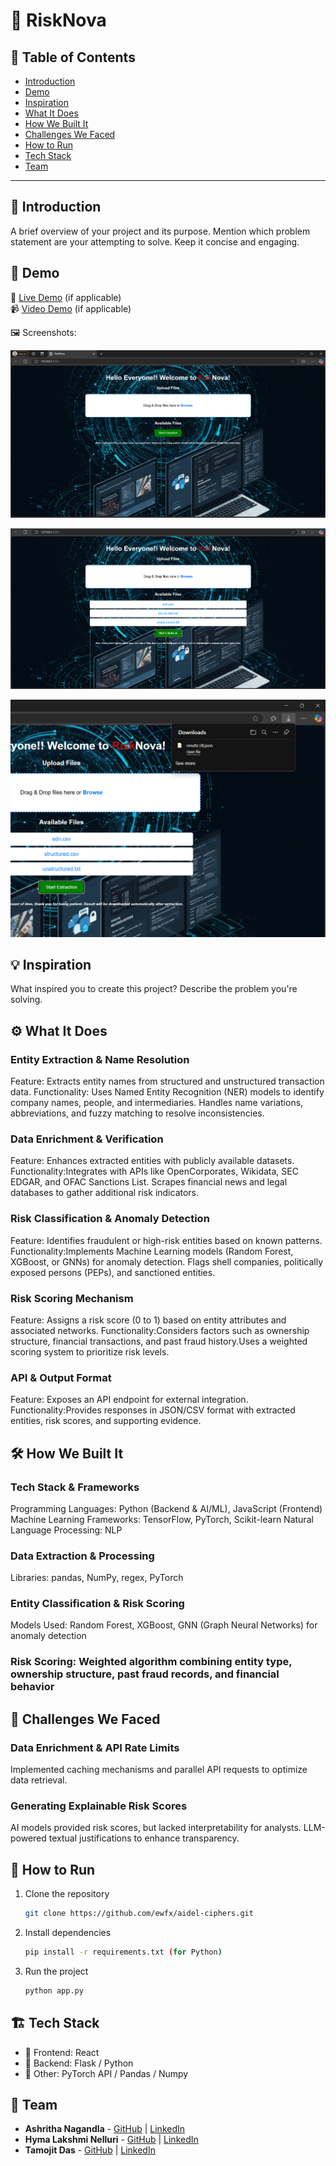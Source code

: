 # 🚀 RiskNova

## 📌 Table of Contents
- [Introduction](#introduction)
- [Demo](#demo)
- [Inspiration](#inspiration)
- [What It Does](#what-it-does)
- [How We Built It](#how-we-built-it)
- [Challenges We Faced](#challenges-we-faced)
- [How to Run](#how-to-run)
- [Tech Stack](#tech-stack)
- [Team](#team)

---

## 🎯 Introduction
A brief overview of your project and its purpose. Mention which problem statement are your attempting to solve. Keep it concise and engaging.

## 🎥 Demo
🔗 [Live Demo](#) (if applicable)  
📹 [Video Demo](#) (if applicable)  

🖼️ Screenshots:

![Screenshot 1](./artifacts/arch/Screenshot_1.png)

![Screenshot 1](./artifacts/arch/Screenshot_2.png)

![Screenshot 1](./artifacts/arch/Screenshot_3.png)

## 💡 Inspiration
What inspired you to create this project? Describe the problem you're solving.

## ⚙️ What It Does
### Entity Extraction & Name Resolution
Feature: Extracts entity names from structured and unstructured transaction data.
Functionality: Uses Named Entity Recognition (NER) models to identify company names, people, and intermediaries. Handles name variations, abbreviations, and fuzzy matching to resolve inconsistencies.

### Data Enrichment & Verification
Feature: Enhances extracted entities with publicly available datasets.
Functionality:Integrates with APIs like OpenCorporates, Wikidata, SEC EDGAR, and OFAC Sanctions List.
Scrapes financial news and legal databases to gather additional risk indicators.

### Risk Classification & Anomaly Detection
Feature: Identifies fraudulent or high-risk entities based on known patterns.
Functionality:Implements Machine Learning models (Random Forest, XGBoost, or GNNs) for anomaly detection.
Flags shell companies, politically exposed persons (PEPs), and sanctioned entities.

### Risk Scoring Mechanism
Feature: Assigns a risk score (0 to 1) based on entity attributes and associated networks.
Functionality:Considers factors such as ownership structure, financial transactions, and past fraud history.Uses a weighted scoring system to prioritize risk levels.

### API & Output Format
Feature: Exposes an API endpoint for external integration.
Functionality:Provides responses in JSON/CSV format with extracted entities, risk scores, and supporting evidence.

## 🛠️ How We Built It
### Tech Stack & Frameworks
Programming Languages: Python (Backend & AI/ML), JavaScript (Frontend)
Machine Learning Frameworks: TensorFlow, PyTorch, Scikit-learn
Natural Language Processing: NLP

### Data Extraction & Processing
Libraries: pandas, NumPy, regex, PyTorch

### Entity Classification & Risk Scoring
Models Used: Random Forest, XGBoost, GNN (Graph Neural Networks) for anomaly detection

### Risk Scoring: Weighted algorithm combining entity type, ownership structure, past fraud records, and financial behavior

## 🚧 Challenges We Faced
### Data Enrichment & API Rate Limits
Implemented caching mechanisms and parallel API requests to optimize data retrieval.

### Generating Explainable Risk Scores
AI models provided risk scores, but lacked interpretability for analysts.
LLM-powered textual justifications to enhance transparency.

## 🏃 How to Run
1. Clone the repository  
   ```sh
   git clone https://github.com/ewfx/aidel-ciphers.git
   ```
2. Install dependencies  
   ```sh
   pip install -r requirements.txt (for Python)
   ```
3. Run the project  
   ```sh
   python app.py
   ```

## 🏗️ Tech Stack
- 🔹 Frontend: React 
- 🔹 Backend: Flask / Python
- 🔹 Other: PyTorch API / Pandas / Numpy

## 👥 Team
- **Ashritha Nagandla** - [GitHub](https://github.com/Ashritha-01) | [LinkedIn](#)
- **Hyma Lakshmi Nelluri** - [GitHub](https://github.com/hyma09) | [LinkedIn](#)
- **Tamojit Das** - [GitHub](https://github.com/tamojit2000) | [LinkedIn](https://www.linkedin.com/in/tamojit-das-ab425b228/)
